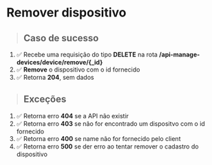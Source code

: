 # Remover dispositivo

> ## Caso de sucesso

1. ✅ Recebe uma requisição do tipo **DELETE** na rota **/api-manage-devices/device/remove/{_id}**
2. ✅ **Remove** o dispositivo com o id fornecido
3. ✅ Retorna **204**, sem dados

> ## Exceções

1. ✅ Retorna erro **404** se a API não existir
2. ✅ Retorna erro **403** se não for encontrado um dispositvo com o id fornecido
3. ✅ Retorna erro **400** se name não for fornecido pelo client
4. ✅ Retorna erro **500** se der erro ao tentar remover o cadastro do dispositivo
